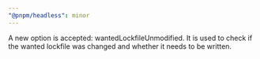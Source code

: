 ```yaml
---
"@pnpm/headless": minor
---
```


A new option is accepted: wantedLockfileUnmodified. It is used to check if the wanted lockfile was changed and whether it needs to be written.
